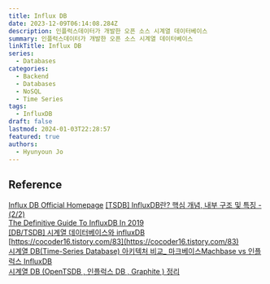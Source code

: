 ```yaml
---
title: Influx DB
date: 2023-12-09T06:14:08.284Z
description: 인플럭스데이터가 개발한 오픈 소스 시계열 데이터베이스
summary: 인플럭스데이터가 개발한 오픈 소스 시계열 데이터베이스
linkTitle: Influx DB
series:
  - Databases
categories:
  - Backend
  - Databases
  - NoSQL
  - Time Series
tags:
  - InfluxDB
draft: false
lastmod: 2024-01-03T22:28:57
featured: true
authors:
  - Hyunyoun Jo
---
```


## Reference

[Influx DB Official Homepage](https://www.influxdata.com/products/influxdb/)
[[TSDB] InfluxDB란? 핵심 개념, 내부 구조 및 특징 - (2/2)](https://mangkyu.tistory.com/190)  
[The Definitive Guide To InfluxDB In 2019](https://devconnected.com/the-definitive-guide-to-influxdb-in-2019/)  
[[DB/TSDB] 시계열 데이터베이스와 influxDB](https://bbaktaeho-95.tistory.com/107)  
[https://cocoder16.tistory.com/83](https://cocoder16.tistory.com/83)  
[시계열 DB(Time-Series Database) 아키텍처 비교\_ 마크베이스Machbase vs 인플럭스 InfluxDB](https://machbase.medium.com/%EC%8B%9C%EA%B3%84%EC%97%B4-dbms-%EC%95%84%ED%82%A4%ED%85%8D%EC%B2%98-%EB%B9%84%EA%B5%90-machbase-vs-influxdb-%EC%82%AC%EC%9A%A9%EC%84%B1-%EB%B0%8F-%EB%8D%B0%EC%9D%B4%ED%84%B0-%EB%AA%A8%EB%8D%B8-%EA%B8%B0%EC%A4%80-e714e89fe83e)  
[시계열 DB (OpenTSDB , 인플럭스 DB , Graphite ) 정리](https://hamait.tistory.com/440)
